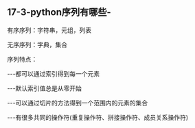 ## 17-3-python序列有哪些-

有序序列：字符串，元组，列表

无序序列：字典，集合

序列特点：

---都可以通过索引得到每一个元素

---默认索引值总是从零开始

---可以通过切片的方法得到一个范围内的元素的集合

---有很多共同的操作符(重复操作符、拼接操作符、成员关系操作符)
